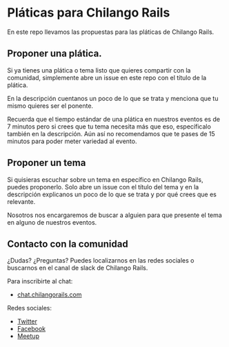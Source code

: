 # Pláticas para Chilango Rails

En este repo llevamos las propuestas para las pláticas de Chilango Rails.

## Proponer una plática.

Si ya tienes una plática o tema listo que quieres compartir con la comunidad,
simplemente abre un issue en este repo con el título de la plática.

En la descripción cuentanos un poco de lo que se trata y menciona que tu mismo
quieres ser el ponente.

Recuerda que el tiempo estándar de una plática en nuestros eventos es de 7 minutos
pero si crees que tu tema necesita más que eso, específicalo también en la descripción. 
Aún así no recomendamos que te pases de 15 minutos para poder meter variedad al evento.

## Proponer un tema

Si quisieras escuchar sobre un tema en específico en Chilango Rails, puedes proponerlo.
Solo abre un issue con el título del tema y en la descripción explicanos un poco
de lo que se trata y por qué crees que es relevante.

Nosotros nos encargaremos de buscar a alguien para que presente el tema en
alguno de nuestros eventos.

## Contacto con la comunidad

¿Dudas? ¿Preguntas? Puedes localizarnos en las redes sociales o buscarnos en el
canal de slack de Chilango Rails.

Para inscribirte al chat:

* [chat.chilangorails.com](http://chat.chilangorails.com)

Redes sociales:

* [Twitter](http://www.twitter.com/chilangorails)
* [Facebook](http://www.facebook.com/chilangorails)
* [Meetup](http://www.meetup.com/Chilango-Rails/)


